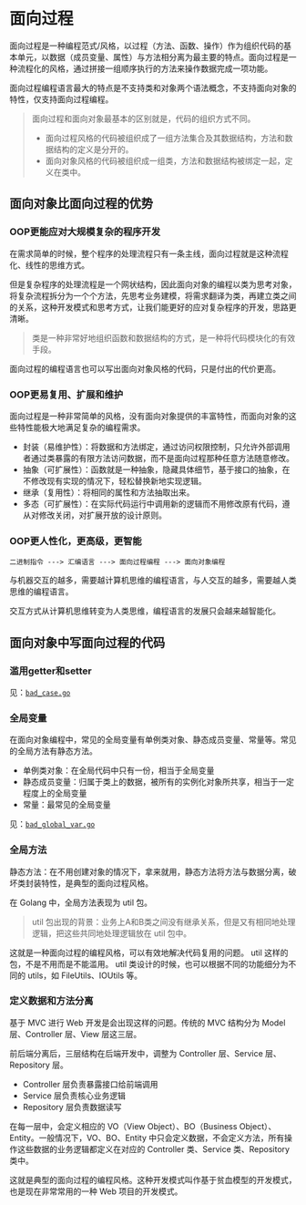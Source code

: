 # 面向过程

面向过程是一种编程范式/风格，以过程（方法、函数、操作）作为组织代码的基本单元，以数据（成员变量、属性）与方法相分离为最主要的特点。面向过程是一种流程化的风格，通过拼接一组顺序执行的方法来操作数据完成一项功能。

面向过程编程语言最大的特点是不支持类和对象两个语法概念，不支持面向对象的特性，仅支持面向过程编程。

> 面向过程和面向对象最基本的区别就是，代码的组织方式不同。
>
> - 面向过程风格的代码被组织成了一组方法集合及其数据结构，方法和数据结构的定义是分开的。
> - 面向对象风格的代码被组织成一组类，方法和数据结构被绑定一起，定义在类中。

## 面向对象比面向过程的优势

### OOP更能应对大规模复杂的程序开发

在需求简单的时候，整个程序的处理流程只有一条主线，面向过程就是这种流程化、线性的思维方式。

但是复杂程序的处理流程是一个网状结构，因此面向对象的编程以类为思考对象，将复杂流程拆分为一个个方法，先思考业务建模，将需求翻译为类，再建立类之间的关系，这种开发模式和思考方式，让我们能更好的应对复杂程序的开发，思路更清晰。

> 类是一种非常好地组织函数和数据结构的方式，是一种将代码模块化的有效手段。

面向过程的编程语言也可以写出面向对象风格的代码，只是付出的代价更高。

### OOP更易复用、扩展和维护

面向过程是一种非常简单的风格，没有面向对象提供的丰富特性，而面向对象的这些特性能极大地满足复杂的编程需求。

- 封装（易维护性）：将数据和方法绑定，通过访问权限控制，只允许外部调用者通过类暴露的有限方法访问数据，而不是面向过程那种任意方法随意修改。
- 抽象（可扩展性）：函数就是一种抽象，隐藏具体细节，基于接口的抽象，在不修改现有实现的情况下，轻松替换新地实现逻辑。
- 继承（复用性）：将相同的属性和方法抽取出来。
- 多态（可扩展性）：在实际代码运行中调用新的逻辑而不用修改原有代码，遵从对修改关闭，对扩展开放的设计原则。

### OOP更人性化，更高级，更智能

```shell
二进制指令 ---> 汇编语言 ---> 面向过程编程 ---> 面向对象编程
```

与机器交互的越多，需要越计算机思维的编程语言，与人交互的越多，需要越人类思维的编程语言。

交互方式从计算机思维转变为人类思维，编程语言的发展只会越来越智能化。

## 面向对象中写面向过程的代码

### 滥用getter和setter

见：[`bad_case.go`](bad_case.go)

### 全局变量

在面向对象编程中，常见的全局变量有单例类对象、静态成员变量、常量等。常见的全局方法有静态方法。

- 单例类对象：在全局代码中只有一份，相当于全局变量
- 静态成员变量：归属于类上的数据，被所有的实例化对象所共享，相当于一定程度上的全局变量
- 常量：最常见的全局变量

见：[`bad_global_var.go`](bad_global_var.go)

### 全局方法

静态方法：在不用创建对象的情况下，拿来就用，静态方法将方法与数据分离，破坏类封装特性，是典型的面向过程风格。

在 Golang 中，全局方法表现为 util 包。

> util 包出现的背景：业务上A和B类之间没有继承关系，但是又有相同地处理逻辑，把这些共同地处理逻辑放在 util 包中。

这就是一种面向过程的编程风格，可以有效地解决代码复用的问题。 util 这样的包，不是不用而是不能滥用。 util 类设计的时候，也可以根据不同的功能细分为不同的 utils，如 FileUtils、IOUtils 等。

### 定义数据和方法分离

基于 MVC 进行 Web 开发是会出现这样的问题。传统的 MVC 结构分为 Model 层、Controller 层、View 层这三层。

前后端分离后，三层结构在后端开发中，调整为 Controller 层、Service 层、Repository 层。

- Controller 层负责暴露接口给前端调用
- Service 层负责核心业务逻辑
- Repository 层负责数据读写

在每一层中，会定义相应的 VO（View Object）、BO（Business Object）、Entity。一般情况下，VO、BO、Entity 中只会定义数据，不会定义方法，所有操作这些数据的业务逻辑都定义在对应的 Controller 类、Service 类、Repository 类中。

这就是典型的面向过程的编程风格。这种开发模式叫作基于贫血模型的开发模式，也是现在非常常用的一种 Web 项目的开发模式。
